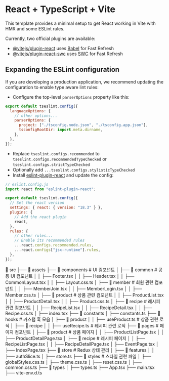 # React + TypeScript + Vite

This template provides a minimal setup to get React working in Vite with HMR and some ESLint rules.

Currently, two official plugins are available:

- [@vitejs/plugin-react](https://github.com/vitejs/vite-plugin-react/blob/main/packages/plugin-react/README.md) uses [Babel](https://babeljs.io/) for Fast Refresh
- [@vitejs/plugin-react-swc](https://github.com/vitejs/vite-plugin-react-swc) uses [SWC](https://swc.rs/) for Fast Refresh

## Expanding the ESLint configuration

If you are developing a production application, we recommend updating the configuration to enable type aware lint rules:

- Configure the top-level `parserOptions` property like this:

```js
export default tseslint.config({
  languageOptions: {
    // other options...
    parserOptions: {
      project: ["./tsconfig.node.json", "./tsconfig.app.json"],
      tsconfigRootDir: import.meta.dirname,
    },
  },
});
```

- Replace `tseslint.configs.recommended` to `tseslint.configs.recommendedTypeChecked` or `tseslint.configs.strictTypeChecked`
- Optionally add `...tseslint.configs.stylisticTypeChecked`
- Install [eslint-plugin-react](https://github.com/jsx-eslint/eslint-plugin-react) and update the config:

```js
// eslint.config.js
import react from "eslint-plugin-react";

export default tseslint.config({
  // Set the react version
  settings: { react: { version: "18.3" } },
  plugins: {
    // Add the react plugin
    react,
  },
  rules: {
    // other rules...
    // Enable its recommended rules
    ...react.configs.recommended.rules,
    ...react.configs["jsx-runtime"].rules,
  },
});
```


📂 src
├── 📂 assets
├── 📂 components              # UI 컴포넌트
│   ├── 📂 common              # 공통 UI 컴포넌트
│   │   ├── Footer.tsx
│   │   ├── Header.tsx
│   │   ├── CommonLayout.tsx
│   │   ├── Layout.css.ts
│   ├── 📂 member              # 회원 관련 컴포넌트
│   │   ├── MemberJoin.tsx
│   │   ├── MemberLogin.tsx
│   │   ├── Member.css.ts
│   ├── 📂 product             # 상품 관련 컴포넌트
│   │   ├── ProductList.tsx
│   │   ├── ProductDetail.tsx
│   │   ├── Product.css.ts
│   ├── 📂 recipe              # 레시피 관련 컴포넌트
│   │   ├── RecipeList.tsx
│   │   ├── RecipeDetail.tsx
│   │   ├── Recipe.css.ts
│   ├── index.tsx
├── 📂 constants
│   ├── constants.ts
├── 📂 hooks                   # 커스텀 훅 모음
│   ├── 📂 product
│   │   ├── useProduct.ts      # 상품 관련 로직
│   ├── 📂 recipe
│   │   ├── useRecipe.ts       # 레시피 관련 로직
├── 📂 pages                   # 페이지 컴포넌트
│   ├── 📂 product             # 상품 페이지
│   │   ├── ProductListPage.tsx
│   │   ├── ProductDetailPage.tsx
│   ├── 📂 recipe              # 레시피 페이지
│   │   ├── RecipeListPage.tsx
│   │   ├── RecipeDetailPage.tsx
│   ├── EventPage.tsx
│   ├── IndexPage.tsx
├── 📂 store                   # Redux 상태 관리
│   ├── 📂 features
│   │   ├── authSlice.ts
│   ├── store.ts
├── 📂 styles                  # 스타일 관련 파일
│   ├── globalStyles.css.ts
│   ├── theme.css.ts
│   ├── reset.css.ts
│   ├── common.css.ts
├── 📂 types
│   ├── types.ts
├── App.tsx
├── main.tsx
├── vite-env.d.ts
